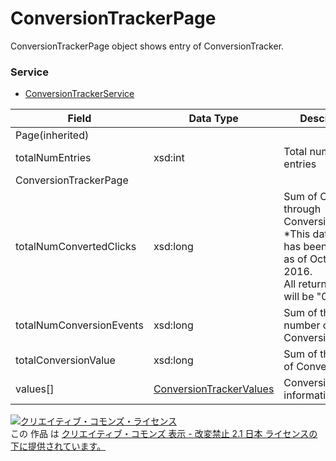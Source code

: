 # ConversionTrackerPage
ConversionTrackerPage object shows entry of ConversionTracker.
### Service
+ [ConversionTrackerService](../services/ConversionTrackerService.md)

| Field | Data Type | Description | 
|---|---|---|
| Page(inherited)|||
| totalNumEntries| xsd:int| Total number of entries |
| ConversionTrackerPage|||
| totalNumConvertedClicks| xsd:long| Sum of Click through Conversion. <br>*This data item has been disabled as of October 26, 2016.<br>All return values will be "0" (zero).|
| totalNumConversionEvents| xsd:long| Sum of the number of Conversion event |
| totalConversionValue| xsd:long| Sum of the value of Conversion |
| values[]| <a href="./ConversionTrackerValues.md">ConversionTrackerValues</a>| ConversionTracker information |
<a rel="license" href="http://creativecommons.org/licenses/by-nd/2.1/jp/"><img alt="クリエイティブ・コモンズ・ライセンス" style="border-width:0" src="https://i.creativecommons.org/l/by-nd/2.1/jp/88x31.png" /></a><br />この 作品 は <a rel="license" href="http://creativecommons.org/licenses/by-nd/2.1/jp/">クリエイティブ・コモンズ 表示 - 改変禁止 2.1 日本 ライセンスの下に提供されています。</a>
